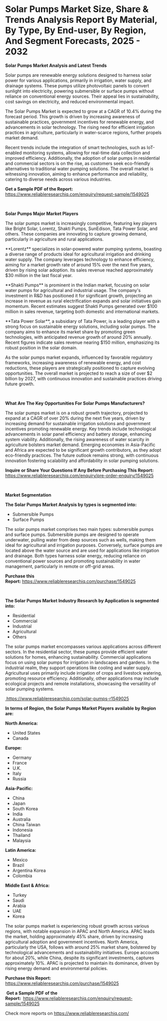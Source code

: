 <p><h1>Solar Pumps Market Size, Share & Trends Analysis Report By Material, By Type, By End-user, By Region, And Segment Forecasts, 2025 - 2032</h1></p><p><strong>Solar Pumps Market Analysis and Latest Trends</strong></p>
<p><p>Solar pumps are renewable energy solutions designed to harness solar power for various applications, primarily in irrigation, water supply, and drainage systems. These pumps utilize photovoltaic panels to convert sunlight into electricity, powering submersible or surface pumps without reliance on conventional energy sources. Their appeal lies in sustainability, cost savings on electricity, and reduced environmental impact.</p><p>The Solar Pumps Market is expected to grow at a CAGR of 10.4% during the forecast period. This growth is driven by increasing awareness of sustainable practices, government incentives for renewable energy, and advancements in solar technology. The rising need for efficient irrigation practices in agriculture, particularly in water-scarce regions, further propels market demand. </p><p>Recent trends include the integration of smart technologies, such as IoT-enabled monitoring systems, allowing for real-time data collection and improved efficiency. Additionally, the adoption of solar pumps in residential and commercial sectors is on the rise, as customers seek eco-friendly alternatives to traditional water pumping solutions. The overall market is witnessing innovation, aiming to enhance performance and reliability, catering to diverse needs across various industries.</p></p>
<p><strong>Get a Sample PDF of the Report:&nbsp;</strong> <a href="https://www.reliableresearchiq.com/enquiry/request-sample/1549025?utm_campaign=2810&utm_medium=2&utm_source=Github&utm_content=ia&utm_term=10042025&utm_id=solar-pumps">https://www.reliableresearchiq.com/enquiry/request-sample/1549025</a></p>
<p>&nbsp;</p>
<p><strong>Solar Pumps Major Market Players</strong></p>
<p><p>The solar pumps market is increasingly competitive, featuring key players like Bright Solar, Lorentz, Shakti Pumps, SunEdison, Tata Power Solar, and others. These companies are innovating to capture growing demand, particularly in agriculture and rural applications.</p><p>**Lorentz** specializes in solar-powered water pumping systems, boasting a diverse range of products ideal for agricultural irrigation and drinking water supply. The company leverages technology to enhance efficiency, aiming for a market growth rate of around 15% over the next five years, driven by rising solar adoption. Its sales revenue reached approximately $30 million in the last fiscal year.</p><p>**Shakti Pumps** is prominent in the Indian market, focusing on solar water pumps for agricultural and industrial usage. The company's investment in R&D has positioned it for significant growth, projecting an increase in revenue as rural electrification expands and solar initiatives gain momentum. Recent estimates suggest Shakti Pumps generated over $100 million in sales revenue, targeting both domestic and international markets.</p><p>**Tata Power Solar**, a subsidiary of Tata Power, is a leading player with a strong focus on sustainable energy solutions, including solar pumps. The company aims to enhance its market share by promoting green technologies, with anticipated revenue growth of around 20% annually. Recent figures indicate sales revenue nearing $150 million, emphasizing its robust position in the solar domain.</p><p>As the solar pumps market expands, influenced by favorable regulatory frameworks, increasing awareness of renewable energy, and cost reductions, these players are strategically positioned to capture evolving opportunities. The overall market is projected to reach a size of over $2 billion by 2027, with continuous innovation and sustainable practices driving future growth.</p></p>
<p>&nbsp;</p>
<p><strong>What Are The Key Opportunities For Solar Pumps Manufacturers?</strong></p>
<p><p>The solar pumps market is on a robust growth trajectory, projected to expand at a CAGR of over 20% during the next five years, driven by increasing demand for sustainable irrigation solutions and government incentives promoting renewable energy. Key trends include technological advancements in solar panel efficiency and battery storage, enhancing system viability. Additionally, the rising awareness of water scarcity in agriculture bolsters market demand. Emerging economies in Asia-Pacific and Africa are expected to be significant growth contributors, as they adopt eco-friendly practices. The future outlook remains strong, with continuous innovation fostering scalability and affordability in solar pumping solutions.</p></p>
<p><strong>Inquire or Share Your Questions If Any Before Purchasing This Report:</strong> <a href="https://www.reliableresearchiq.com/enquiry/pre-order-enquiry/1549025?utm_campaign=2810&utm_medium=2&utm_source=Github&utm_content=ia&utm_term=10042025&utm_id=solar-pumps">https://www.reliableresearchiq.com/enquiry/pre-order-enquiry/1549025</a></p>
<p>&nbsp;</p>
<p><strong>Market Segmentation</strong></p>
<p><strong>The Solar Pumps Market Analysis by types is segmented into:</strong></p>
<p><ul><li>Submersible Pumps</li><li>Surface Pumps</li></ul></p>
<p><p>The solar pumps market comprises two main types: submersible pumps and surface pumps. Submersible pumps are designed to operate underwater, pulling water from deep sources such as wells, making them ideal for agricultural and irrigation purposes. Conversely, surface pumps are located above the water source and are used for applications like irrigation and drainage. Both types harness solar energy, reducing reliance on conventional power sources and promoting sustainability in water management, particularly in remote or off-grid areas.</p></p>
<p><strong>Purchase this Report:&nbsp;</strong><a href="https://www.reliableresearchiq.com/purchase/1549025?utm_campaign=2810&utm_medium=2&utm_source=Github&utm_content=ia&utm_term=10042025&utm_id=solar-pumps">https://www.reliableresearchiq.com/purchase/1549025</a></p>
<p>&nbsp;</p>
<p><strong>The Solar Pumps Market Industry Research by Application is segmented into:</strong></p>
<p><ul><li>Residential</li><li>Commercial</li><li>Industrial</li><li>Agricultural</li><li>Others</li></ul></p>
<p><p>The solar pumps market encompasses various applications across different sectors. In the residential sector, these pumps provide efficient water solutions for homes, enhancing sustainability. Commercial applications focus on using solar pumps for irrigation in landscapes and gardens. In the industrial realm, they support operations like cooling and water supply. Agricultural uses primarily include irrigation of crops and livestock watering, promoting resource efficiency. Additionally, other applications may include ecological projects and remote installations, showcasing the versatility of solar pumping systems.</p></p>
<p><a href="https://www.reliableresearchiq.com/solar-pumps-r1549025?utm_campaign=2810&utm_medium=2&utm_source=Github&utm_content=ia&utm_term=10042025&utm_id=solar-pumps">&nbsp;https://www.reliableresearchiq.com/solar-pumps-r1549025</a></p>
<p><strong>In terms of Region, the Solar Pumps Market Players available by Region are:</strong></p>
<p>
    <p> <strong> North America: </strong>
        <ul>
            <li>United States</li>
            <li>Canada</li>
        </ul>
        </p> 
    <p> <strong> Europe: </strong>
        <ul>
            <li>Germany</li>
            <li>France</li>
            <li>U.K.</li>
            <li>Italy</li>
            <li>Russia</li>
        </ul>
        </p> 
    <p> <strong> Asia-Pacific: </strong>
        <ul>
            <li>China</li>
            <li>Japan</li>
            <li>South Korea</li>
            <li>India</li>
            <li>Australia</li>
            <li>China Taiwan</li>
            <li>Indonesia</li>
            <li>Thailand</li>
            <li>Malaysia</li>
        </ul>
        </p> 
    <p> <strong> Latin America: </strong>
        <ul>
            <li>Mexico</li>
            <li>Brazil</li>
            <li>Argentina Korea</li>
            <li>Colombia</li>
        </ul>
        </p> 
    <p> <strong> Middle East & Africa: </strong>
        <ul>
            <li>Turkey</li>
            <li>Saudi</li>
            <li>Arabia</li>
            <li>UAE</li>
            <li>Korea</li>
        </ul>
    </p>
    </p>
<p><p>The solar pumps market is experiencing robust growth across various regions, with notable expansion in APAC and North America. APAC leads the market, holding approximately 45% share, driven by increasing agricultural adoption and government incentives. North America, particularly the USA, follows with around 25% market share, bolstered by technological advancements and sustainability initiatives. Europe accounts for about 20%, while China, despite its significant investments, captures approximately 10%. APAC is projected to maintain its dominance, driven by rising energy demand and environmental policies.</p></p>
<p><strong>Purchase this Report: </strong><a href="https://www.reliableresearchiq.com/purchase/1549025?utm_campaign=2810&utm_medium=2&utm_source=Github&utm_content=ia&utm_term=10042025&utm_id=solar-pumps">https://www.reliableresearchiq.com/purchase/1549025</a></p>
<p>&nbsp;<strong>Get a Sample PDF of the Report:&nbsp;&nbsp;</strong><a href="https://www.reliableresearchiq.com/enquiry/request-sample/1549025?utm_campaign=2810&utm_medium=2&utm_source=Github&utm_content=ia&utm_term=10042025&utm_id=solar-pumps">https://www.reliableresearchiq.com/enquiry/request-sample/1549025</a></p>
<p><strong></strong></p>
<p>Check more reports on <a href="https://www.reliableresearchiq.com/?utm_campaign=2810&utm_medium=2&utm_source=Github&utm_content=ia&utm_term=10042025&utm_id=solar-pumps">https://www.reliableresearchiq.com/</a></p>